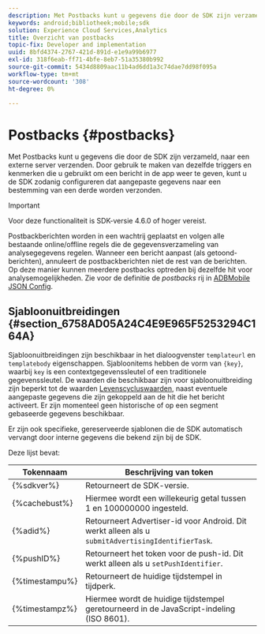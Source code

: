 ```yaml
---
description: Met Postbacks kunt u gegevens die door de SDK zijn verzameld, naar een externe server verzenden. Door gebruik te maken van dezelfde triggers en kenmerken die u gebruikt om een bericht in de app weer te geven, kunt u de SDK zodanig configureren dat aangepaste gegevens naar een bestemming van een derde worden verzonden.
keywords: android;bibliotheek;mobile;sdk
solution: Experience Cloud Services,Analytics
title: Overzicht van postbacks
topic-fix: Developer and implementation
uuid: 8bfd4374-2767-421d-891d-e1e9a99b6977
exl-id: 318f6eab-ff71-4bfe-8eb7-51a35380b992
source-git-commit: 5434d8809aac11b4ad6dd1a3c74dae7dd98f095a
workflow-type: tm+mt
source-wordcount: '308'
ht-degree: 0%

---
```


# Postbacks {#postbacks}

Met Postbacks kunt u gegevens die door de SDK zijn verzameld, naar een externe server verzenden. Door gebruik te maken van dezelfde triggers en kenmerken die u gebruikt om een bericht in de app weer te geven, kunt u de SDK zodanig configureren dat aangepaste gegevens naar een bestemming van een derde worden verzonden.

>[!IMPORTANT]
>
>Voor deze functionaliteit is SDK-versie 4.6.0 of hoger vereist.

Postbackberichten worden in een wachtrij geplaatst en volgen alle bestaande online/offline regels die de gegevensverzameling van analysegegevens regelen. Wanneer een bericht aanpast (als getoond-berichten), annuleert de postbackberichten niet de rest van de berichten. Op deze manier kunnen meerdere postbacks optreden bij dezelfde hit voor analysemogelijkheden. Zie voor de definitie de *postbacks* rij in [ADBMobile JSON Config](/help/android/configuration/json-config/json-config.md).

## Sjabloonuitbreidingen {#section_6758AD05A24C4E9E965F5253294C164A}

Sjabloonuitbreidingen zijn beschikbaar in het dialoogvenster `templateurl` en `templatebody` eigenschappen. Sjabloonitems hebben de vorm van `{key}`, waarbij `key` is een contextgegevenssleutel of een traditionele gegevenssleutel. De waarden die beschikbaar zijn voor sjabloonuitbreiding zijn beperkt tot de waarden [Levenscycluswaarden](/help/android/metrics.md), naast eventuele aangepaste gegevens die zijn gekoppeld aan de hit die het bericht activeert. Er zijn momenteel geen historische of op een segment gebaseerde gegevens beschikbaar.

Er zijn ook specifieke, gereserveerde sjablonen die de SDK automatisch vervangt door interne gegevens die bekend zijn bij de SDK.

Deze lijst bevat:

| Tokennaam | Beschrijving van token |
|--- |--- |
| {%sdkver%} | Retourneert de SDK-versie. |
| {%cachebust%} | Hiermee wordt een willekeurig getal tussen 1 en 100000000 ingesteld. |
| {%adid%} | Retourneert Advertiser-id voor Android. Dit werkt alleen als u `submitAdvertisingIdentifierTask`. |
| {%pushID%} | Retourneert het token voor de push-id. Dit werkt alleen als u `setPushIdentifier`. |
| {%timestampu%} | Retourneert de huidige tijdstempel in tijdperk. |
| {%timestampz%} | Hiermee wordt de huidige tijdstempel geretourneerd in de JavaScript-indeling (ISO 8601). |
